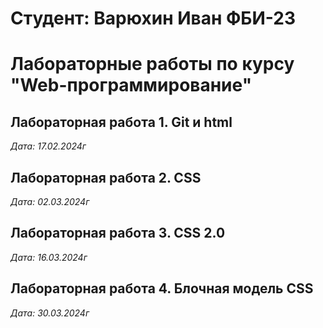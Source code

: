 # Студент: Варюхин Иван ФБИ-23

# Лабораторные работы по курсу "Web-программирование"

## Лабораторная работа 1. Git и html

*Дата: 17.02.2024г*

## Лабораторная работа 2. CSS

*Дата: 02.03.2024г*

## Лабораторная работа 3. CSS 2.0

*Дата: 16.03.2024г*

## Лабораторная работа 4. Блочная модель CSS

*Дата: 30.03.2024г*
